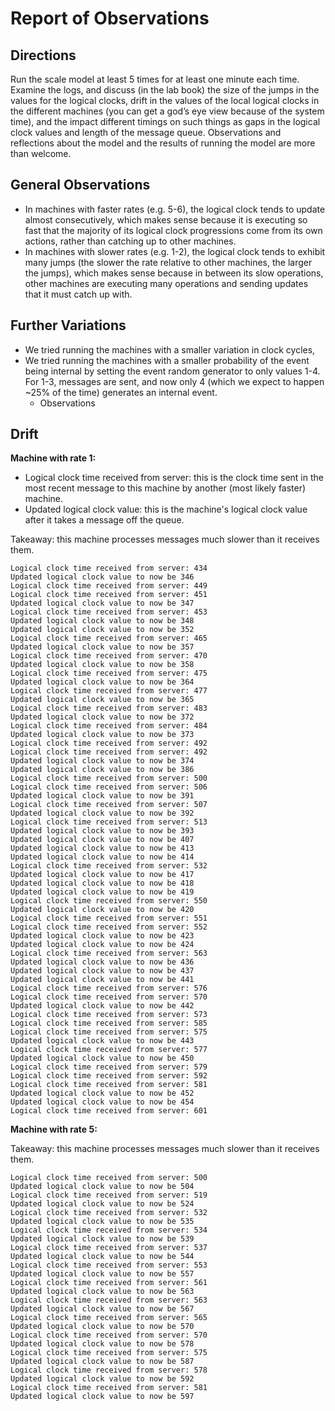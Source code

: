 # Report of Observations

## Directions

Run the scale model at least 5 times for at least one minute each time. Examine the logs, and discuss (in the lab book) the size of the jumps in the values for the logical clocks, drift in the values of the local logical clocks in the different machines (you can get a god’s eye view because of the system time), and the impact different timings on such things as gaps in the logical clock values and length of the message queue. Observations and reflections about the model and the results of running the model are more than welcome.

## General Observations
* In machines with faster rates (e.g. 5-6), the logical clock tends to update almost consecutively, which makes sense because it is executing so fast that the majority of its logical clock progressions come from its own actions, rather than catching up to other machines.
* In machines with slower rates (e.g. 1-2), the logical clock tends to exhibit many jumps (the slower the rate relative to other machines, the larger the jumps), which makes sense because in between its slow operations, other machines are executing many operations and sending updates that it must catch up with.

## Further Variations
* We tried running the machines with a smaller variation in clock cycles,
* We tried running the machines with a smaller probability of the event being internal by setting the event random generator to only values 1-4. For 1-3, messages are sent, and now only 4 (which we expect to happen ~25% of the time) generates an internal event.
    * Observations

## Drift

**Machine with rate 1:**
* Logical clock time received from server: this is the clock time sent in the most recent message to this machine by another (most likely faster) machine.
* Updated logical clock value: this is the machine's logical clock value after it takes a message off the queue.

Takeaway: this machine processes messages much slower than it receives them. 
```
Logical clock time received from server: 434
Updated logical clock value to now be 346
Logical clock time received from server: 449
Logical clock time received from server: 451
Updated logical clock value to now be 347
Logical clock time received from server: 453
Updated logical clock value to now be 348
Updated logical clock value to now be 352
Logical clock time received from server: 465
Updated logical clock value to now be 357
Logical clock time received from server: 470
Updated logical clock value to now be 358
Logical clock time received from server: 475
Updated logical clock value to now be 364
Logical clock time received from server: 477
Updated logical clock value to now be 365
Logical clock time received from server: 483
Updated logical clock value to now be 372
Logical clock time received from server: 484
Updated logical clock value to now be 373
Logical clock time received from server: 492
Logical clock time received from server: 492
Updated logical clock value to now be 374
Updated logical clock value to now be 386
Logical clock time received from server: 500
Logical clock time received from server: 506
Updated logical clock value to now be 391
Logical clock time received from server: 507
Updated logical clock value to now be 392
Logical clock time received from server: 513
Updated logical clock value to now be 393
Updated logical clock value to now be 407
Updated logical clock value to now be 413
Updated logical clock value to now be 414
Logical clock time received from server: 532
Updated logical clock value to now be 417
Updated logical clock value to now be 418
Updated logical clock value to now be 419
Logical clock time received from server: 550
Updated logical clock value to now be 420
Logical clock time received from server: 551
Logical clock time received from server: 552
Updated logical clock value to now be 423
Updated logical clock value to now be 424
Logical clock time received from server: 563
Updated logical clock value to now be 436
Updated logical clock value to now be 437
Updated logical clock value to now be 441
Logical clock time received from server: 576
Logical clock time received from server: 570
Updated logical clock value to now be 442
Logical clock time received from server: 573
Logical clock time received from server: 585
Logical clock time received from server: 575
Updated logical clock value to now be 443
Logical clock time received from server: 577
Updated logical clock value to now be 450
Logical clock time received from server: 579
Logical clock time received from server: 592
Logical clock time received from server: 581
Updated logical clock value to now be 452
Updated logical clock value to now be 454
Logical clock time received from server: 601
```

**Machine with rate 5:**

Takeaway: this machine processes messages much slower than it receives them. 

```
Logical clock time received from server: 500
Updated logical clock value to now be 504
Logical clock time received from server: 519
Updated logical clock value to now be 524
Logical clock time received from server: 532
Updated logical clock value to now be 535
Logical clock time received from server: 534
Updated logical clock value to now be 539
Logical clock time received from server: 537
Updated logical clock value to now be 544
Logical clock time received from server: 553
Updated logical clock value to now be 557
Logical clock time received from server: 561
Updated logical clock value to now be 563
Logical clock time received from server: 563
Updated logical clock value to now be 567
Logical clock time received from server: 565
Updated logical clock value to now be 570
Logical clock time received from server: 570
Updated logical clock value to now be 578
Logical clock time received from server: 575
Updated logical clock value to now be 587
Logical clock time received from server: 578
Updated logical clock value to now be 592
Logical clock time received from server: 581
Updated logical clock value to now be 597
```